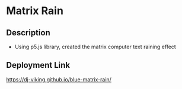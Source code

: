 # Matrix Rain

## Description

- Using p5.js library, created the matrix computer text raining effect

## Deployment Link

https://dj-viking.github.io/blue-matrix-rain/

